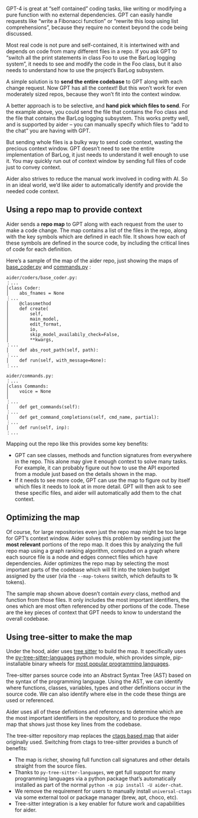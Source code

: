 GPT-4 is great at “self contained” coding tasks, like writing or modifying a pure function with no external dependencies. GPT can easily handle requests like “write a Fibonacci function” or “rewrite this loop using list comprehensions”, because they require no context beyond the code being discussed.

Most real code is not pure and self-contained, it is intertwined with and depends on code from many different files in a repo. If you ask GPT to “switch all the print statements in class Foo to use the BarLog logging system”, it needs to see and modify the code in the Foo class, but it also needs to understand how to use the project’s BarLog subsystem.

A simple solution is to **send the entire codebase** to GPT along with each change request. Now GPT has all the context! But this won’t work for even moderately sized repos, because they won’t fit into the context window.

A better approach is to be selective, and **hand pick which files to send**. For the example above, you could send the file that contains the Foo class and the file that contains the BarLog logging subsystem. This works pretty well, and is supported by aider – you can manually specify which files to “add to the chat” you are having with GPT.

But sending whole files is a bulky way to send code context, wasting the precious context window. GPT doesn’t need to see the entire implementation of BarLog, it just needs to understand it well enough to use it. You may quickly run out of context window by sending full files of code just to convey context.

Aider also strives to reduce the manual work involved in coding with AI. So in an ideal world, we’d like aider to automatically identify and provide the needed code context.

[](https://aider.chat/2023/10/22/repomap.html#using-a-repo-map-to-provide-context) Using a repo map to provide context
----------------------------------------------------------------------------------------------------------------------

Aider sends a **repo map** to GPT along with each request from the user to make a code change. The map contains a list of the files in the repo, along with the key symbols which are defined in each file. It shows how each of these symbols are defined in the source code, by including the critical lines of code for each definition.

Here’s a sample of the map of the aider repo, just showing the maps of [base_coder.py](https://github.com/Aider-AI/aider/blob/main/aider/coders/base_coder.py) and [commands.py](https://github.com/Aider-AI/aider/blob/main/aider/commands.py) :

```
aider/coders/base_coder.py:
⋮...
│class Coder:
│    abs_fnames = None
⋮...
│    @classmethod
│    def create(
│        self,
│        main_model,
│        edit_format,
│        io,
│        skip_model_availabily_check=False,
│        **kwargs,
⋮...
│    def abs_root_path(self, path):
⋮...
│    def run(self, with_message=None):
⋮...

aider/commands.py:
⋮...
│class Commands:
│    voice = None
│
⋮...
│    def get_commands(self):
⋮...
│    def get_command_completions(self, cmd_name, partial):
⋮...
│    def run(self, inp):
⋮...
```

Mapping out the repo like this provides some key benefits:

*   GPT can see classes, methods and function signatures from everywhere in the repo. This alone may give it enough context to solve many tasks. For example, it can probably figure out how to use the API exported from a module just based on the details shown in the map.
*   If it needs to see more code, GPT can use the map to figure out by itself which files it needs to look at in more detail. GPT will then ask to see these specific files, and aider will automatically add them to the chat context.

[](https://aider.chat/2023/10/22/repomap.html#optimizing-the-map) Optimizing the map
------------------------------------------------------------------------------------

Of course, for large repositories even just the repo map might be too large for GPT’s context window. Aider solves this problem by sending just the **most relevant** portions of the repo map. It does this by analyzing the full repo map using a graph ranking algorithm, computed on a graph where each source file is a node and edges connect files which have dependencies. Aider optimizes the repo map by selecting the most important parts of the codebase which will fit into the token budget assigned by the user (via the `--map-tokens` switch, which defaults to 1k tokens).

The sample map shown above doesn’t contain _every_ class, method and function from those files. It only includes the most important identifiers, the ones which are most often referenced by other portions of the code. These are the key pieces of context that GPT needs to know to understand the overall codebase.

[](https://aider.chat/2023/10/22/repomap.html#using-tree-sitter-to-make-the-map) Using tree-sitter to make the map
------------------------------------------------------------------------------------------------------------------

Under the hood, aider uses [tree sitter](https://tree-sitter.github.io/tree-sitter/) to build the map. It specifically uses the [py-tree-sitter-languages](https://github.com/grantjenks/py-tree-sitter-languages) python module, which provides simple, pip-installable binary wheels for [most popular programming languages](https://github.com/Aider-AI/grep-ast/blob/main/grep_ast/parsers.py).

Tree-sitter parses source code into an Abstract Syntax Tree (AST) based on the syntax of the programming language. Using the AST, we can identify where functions, classes, variables, types and other definitions occur in the source code. We can also identify where else in the code these things are used or referenced.

Aider uses all of these definitions and references to determine which are the most important identifiers in the repository, and to produce the repo map that shows just those key lines from the codebase.

The tree-sitter repository map replaces the [ctags based map](https://aider.chat/docs/ctags.html) that aider originally used. Switching from ctags to tree-sitter provides a bunch of benefits:

*   The map is richer, showing full function call signatures and other details straight from the source files.
*   Thanks to `py-tree-sitter-languages`, we get full support for many programming languages via a python package that’s automatically installed as part of the normal `python -m pip install -U aider-chat`.
*   We remove the requirement for users to manually install `universal-ctags` via some external tool or package manager (brew, apt, choco, etc).
*   Tree-sitter integration is a key enabler for future work and capabilities for aider.
